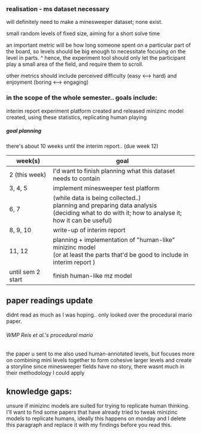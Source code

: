 ### realisation -  ms dataset necessary
will definitely need to make a minesweeper dataset; none exist.

small random levels of fixed size, aiming for a short solve time

an important metric will be how long someone spent on a particular part of the board,
so levels should be big enough to necessitate focusing on the level in parts.
^ hence, the experiment tool should only let the participant play a small area of the field, and require them to scroll.

other metrics should include perceived difficulty (easy <--> hard) and enjoyment (boring <--> engaging)

### in the scope of the whole semester.. goals include:
interim report
experiment platform created and released
minizinc model created, using these statistics, replicating human playing

##### goal planning
there's about 10 weeks until the interim report.. (due week 12)

| week(s)           | goal                                                                                                                                                |
| ----------------- | --------------------------------------------------------------------------------------------------------------------------------------------------- |
| 2 (this week)     | I'd want to finish planning what this dataset needs to contain                                                                                      |
| 3, 4, 5           | implement minesweeper test platform                                                                                                                 |
| 6, 7              | (while data is being collected..)<br>planning and preparing data analysis<br>(deciding what to do with it; how to analyse it; how it can be useful) |
| 8, 9, 10          | write-up of interim report                                                                                                                          |
| 11, 12            | planning + implementation of "human-like" minizinc model<br>(or at least the parts that'd be good to include in interim report )                    |
| until sem 2 start | finish human-like mz model                                                                                                                          |

## paper readings update
didnt read as much as I was hoping.. only looked over the procedural mario paper.
###### WMP Reis et al.'s procedural mario
the paper u sent to me also used human-annotated levels,
but focuses more on combining mini levels together to form cohesive larger levels and create a storyline
since minesweeper fields have no story, there wasnt much in their methodology I could apply

## knowledge gaps:
unsure if minizinc models are suited for trying to replicate human thinking.
I'll want to find some papers that have already tried to tweak minizinc models to replicate humans,
ideally this happens on monday and I delete this paragraph and replace it with my findings before you read this.